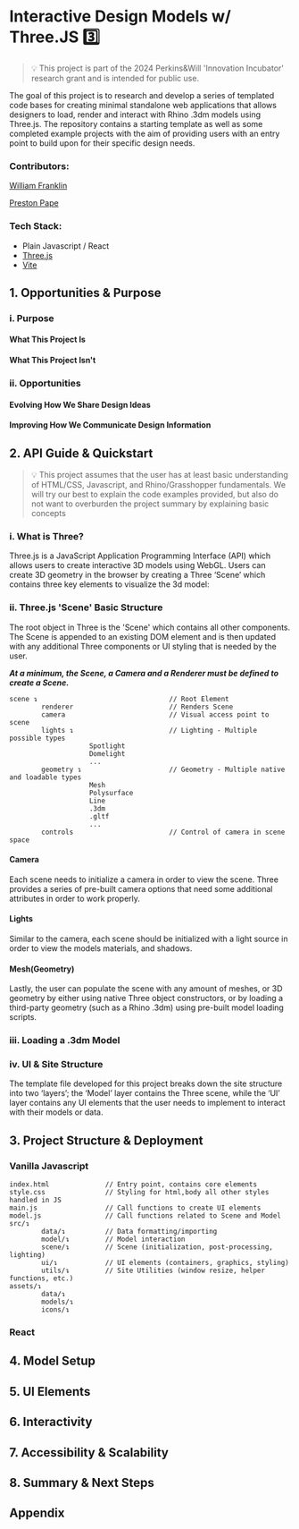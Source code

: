 # Interactive Design Models w/ Three.JS 3️⃣

> 💡 This project is part of the 2024 Perkins&Will 'Innovation Incubator' research grant and is intended for public use.

The goal of this project is to research and develop a series of templated code bases for creating minimal standalone web applications that allows designers to load, render and interact with Rhino .3dm models using Three.js. The repository contains a starting template as well as some completed example projects with the aim of providing users with an entry point to build upon for their specific design needs.

### Contributors:

[William Franklin](https://github.com/wmfranklin20)

[Preston Pape](https://github.com/prxsto)

### Tech Stack:
- Plain Javascript / React
- [Three.js](https://threejs.org/)
- [Vite](https://vitejs.dev/)

## 1. Opportunities & Purpose

### i. Purpose
#### What This Project Is
#### What This Project Isn't

### ii. Opportunities
#### Evolving How We Share Design Ideas
#### Improving How We Communicate Design Information


## 2. API Guide & Quickstart

> 💡 This project assumes that the user has at least basic understanding of HTML/CSS, Javascript, and Rhino/Grasshopper fundamentals. We will try our best to explain the code examples provided, but also do not want to overburden the project summary by explaining basic concepts

### i. What is Three?
Three.js is a JavaScript Application Programming Interface (API) which allows users to create interactive 3D models using WebGL. Users can create 3D geometry in the browser by creating a Three ‘Scene’ which contains three key elements to visualize the 3d model:

### ii. Three.js 'Scene' Basic Structure
The root object in Three is the 'Scene' which contains all other components. The Scene is appended to an existing DOM element and is then updated with any additional Three components or UI styling that is needed by the user. 

_**At a minimum, the Scene, a Camera and a Renderer must be defined to create a Scene.**_  

```
scene ↴                                 // Root Element
        renderer                        // Renders Scene
        camera                          // Visual access point to scene
        lights ↴                        // Lighting - Multiple possible types
                    Spotlight                   
                    Domelight
                    ...
        geometry ↴                      // Geometry - Multiple native and loadable types
                    Mesh
                    Polysurface
                    Line
                    .3dm
                    .gltf
                    ... 
        controls                        // Control of camera in scene space
```
#### Camera
Each scene needs to initialize a camera in order to view the scene. Three provides a series of pre-built camera options that need some additional attributes in order to work properly.
#### Lights
Similar to the camera, each scene should be initialized with a light source in order to view the models materials, and shadows.
#### Mesh(Geometry)
Lastly, the user can populate the scene with any amount of meshes, or 3D geometry by either using native Three object constructors, or by loading a third-party geometry (such as a Rhino .3dm) using pre-built model loading scripts.

### iii. Loading a .3dm Model
### iv. UI & Site Structure
The template file developed for this project breaks down the site structure into two ‘layers’; the ‘Model’ layer contains the Three scene, while the ‘UI’ layer contains any UI elements that the user needs to implement to interact with their models or data. 

## 3. Project Structure & Deployment
### Vanilla Javascript
```
index.html              // Entry point, contains core elements
style.css               // Styling for html,body all other styles handled in JS
main.js                 // Call functions to create UI elements 
model.js                // Call functions related to Scene and Model 
src/↴
        data/↴          // Data formatting/importing
        model/↴         // Model interaction
        scene/↴         // Scene (initialization, post-processing, lighting)
        ui/↴            // UI elements (containers, graphics, styling)
        utils/↴         // Site Utilities (window resize, helper functions, etc.) 
assets/↴
        data/↴
        models/↴
        icons/↴
```
### React

## 4. Model Setup
## 5. UI Elements
## 6. Interactivity
## 7. Accessibility & Scalability
## 8. Summary & Next Steps
## Appendix
